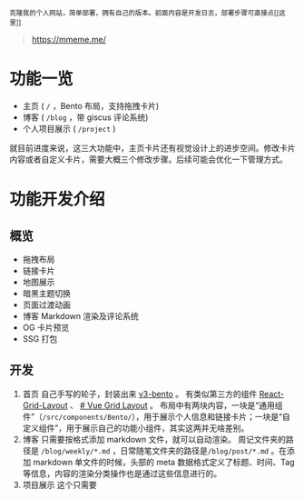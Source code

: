 
<small> 克隆我的个人网站，简单部署，拥有自己的版本。前面内容是开发日志，部署步骤可直接点[[这里]]</small>

> https://mmeme.me/

# 功能一览

- 主页  ( `/` ，Bento 布局，支持拖拽卡片)
- 博客 ( `/blog` ，带 giscus 评论系统)
- 个人项目展示 ( `/project` )

就目前进度来说，这三大功能中，主页卡片还有视觉设计上的进步空间。修改卡片内容或者自定义卡片，需要大概三个修改步骤。后续可能会优化一下管理方式。

# 功能开发介绍

## 概览
- 拖拽布局
- 链接卡片
- 地图展示
- 暗黑主题切换
- 页面过渡动画
- 博客 Markdown 渲染及评论系统
- OG 卡片预览
- SSG 打包
## 开发
1. 首页
自己手写的轮子，封装出来 [v3-bento](https://v3bento.mmeme.me/) 。 有类似第三方的组件 [React-Grid-Layout](https://react-grid-layout.github.io/react-grid-layout/examples/0-showcase.html)  、 [# Vue Grid Layout](https://jbaysolutions.github.io/vue-grid-layout/) 。
布局中有两块内容，一块是“通用组件”（`/src/components/Bento/`），用于展示个人信息和链接卡片；一块是“自定义组件”，用于展示自己的功能小组件，其实这两并无啥差别。
2. 博客
只需要按格式添加 markdown 文件，就可以自动渲染。
周记文件夹的路径是 `/blog/weekly/*.md` ，日常随笔文件夹的路径是`/blog/post/*.md` 。在添加 markdown 单文件的时候，头部的 meta 数据格式定义了标题、时间、Tag 等信息，内容的渲染分类操作也是通过这些信息进行的。
3. 项目展示
这个只需要


